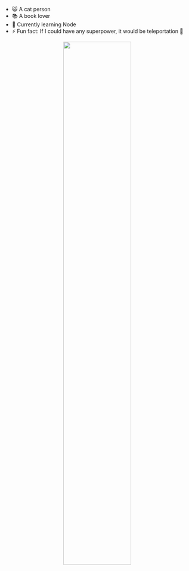 

<!-- **fs98/fs98** is a ✨ _special_ ✨ repository because its `README.md` (this file) appears on your GitHub profile. -->

<!-- Here are some ideas to get you started: -->

- 😺 A cat person
- 📚 A book lover
- 🌱 Currently learning Node
- ⚡ Fun fact: If I could have any superpower, it would be teleportation 🦸‍

<p align="center">
  <img width="60%" src="https://github-readme-streak-stats.herokuapp.com/?user=fs98&background=0D1117&sideNums=FFFFFF&sideLabels=9A9A9A&currStreakNum=FB8C00&dates=6E6E6E" />
</p>
